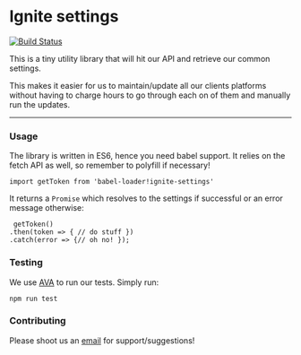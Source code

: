 # Ignite settings

[![Build Status](https://travis-ci.org/igniteonline/ignite-settings.svg?branch=master)](https://travis-ci.org/igniteonline/ignite-settings)

This is a tiny utility library that will hit our API and retrieve our common settings.

This makes it easier for us to maintain/update all our clients platforms without having to charge hours to go through each on of them and manually run the updates.

---

### Usage
The library is written in ES6, hence you need babel support.
It relies on the fetch API as well, so remember to polyfill if necessary!

```import getToken from 'babel-loader!ignite-settings'```

It returns a `Promise` which resolves to the settings if successful or an error message otherwise:

```
 getToken()
.then(token => { // do stuff })
.catch(error => {// oh no! });
```
### Testing
We use [AVA](https://github.com/avajs/ava) to run our tests.
Simply run: 

```npm run test```

### Contributing
Please shoot us an [email](mailto:studio@igniteonline.com.au) for support/suggestions!